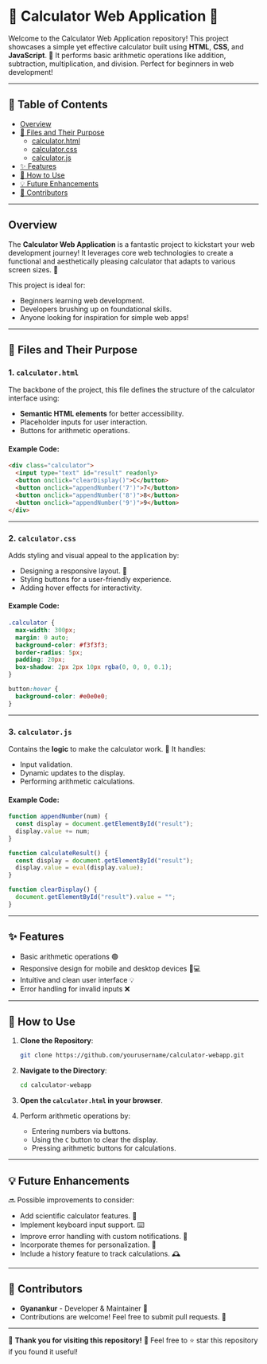 # 🌟 Calculator Web Application 🌟

Welcome to the Calculator Web Application repository! This project showcases a simple yet effective calculator built using **HTML**, **CSS**, and **JavaScript**. 🧮 It performs basic arithmetic operations like addition, subtraction, multiplication, and division. Perfect for beginners in web development!

---

## 📖 Table of Contents

- [Overview](#overview)
- [📂 Files and Their Purpose](#-files-and-their-purpose)
  - [calculator.html](#calculatorhtml)
  - [calculator.css](#calculatorcss)
  - [calculator.js](#calculatorjs)
- [✨ Features](#features)
- [🔧 How to Use](#how-to-use)
- [💡 Future Enhancements](#future-enhancements)
- [🤝 Contributors](#contributors)

---

## Overview

The **Calculator Web Application** is a fantastic project to kickstart your web development journey! It leverages core web technologies to create a functional and aesthetically pleasing calculator that adapts to various screen sizes. 🚀

This project is ideal for:
- Beginners learning web development.
- Developers brushing up on foundational skills.
- Anyone looking for inspiration for simple web apps!

---

## 📂 Files and Their Purpose

### 1. `calculator.html`
The backbone of the project, this file defines the structure of the calculator interface using:
- **Semantic HTML elements** for better accessibility.
- Placeholder inputs for user interaction.
- Buttons for arithmetic operations.

#### Example Code:
```html
<div class="calculator">
  <input type="text" id="result" readonly>
  <button onclick="clearDisplay()">C</button>
  <button onclick="appendNumber('7')">7</button>
  <button onclick="appendNumber('8')">8</button>
  <button onclick="appendNumber('9')">9</button>
</div>
```

---

### 2. `calculator.css`
Adds styling and visual appeal to the application by:
- Designing a responsive layout. 📱
- Styling buttons for a user-friendly experience.
- Adding hover effects for interactivity.

#### Example Code:
```css
.calculator {
  max-width: 300px;
  margin: 0 auto;
  background-color: #f3f3f3;
  border-radius: 5px;
  padding: 20px;
  box-shadow: 2px 2px 10px rgba(0, 0, 0, 0.1);
}

button:hover {
  background-color: #e0e0e0;
}
```

---

### 3. `calculator.js`
Contains the **logic** to make the calculator work. 🧠 It handles:
- Input validation.
- Dynamic updates to the display.
- Performing arithmetic calculations.

#### Example Code:
```javascript
function appendNumber(num) {
  const display = document.getElementById("result");
  display.value += num;
}

function calculateResult() {
  const display = document.getElementById("result");
  display.value = eval(display.value);
}

function clearDisplay() {
  document.getElementById("result").value = "";
}
```

---

## ✨ Features

- Basic arithmetic operations 🟢
- Responsive design for mobile and desktop devices 📱💻
- Intuitive and clean user interface 💡
- Error handling for invalid inputs ❌

---

## 🔧 How to Use

1. **Clone the Repository**:
   ```bash
   git clone https://github.com/yourusername/calculator-webapp.git
   ```
2. **Navigate to the Directory**:
   ```bash
   cd calculator-webapp
   ```
3. **Open the `calculator.html` in your browser**.

4. Perform arithmetic operations by:
   - Entering numbers via buttons.
   - Using the `C` button to clear the display.
   - Pressing arithmetic buttons for calculations.

---

## 💡 Future Enhancements

🔜 Possible improvements to consider:
- Add scientific calculator features. 🧮
- Implement keyboard input support. ⌨️
- Improve error handling with custom notifications. 🚨
- Incorporate themes for personalization. 🎨
- Include a history feature to track calculations. 🕰️

---

## 🤝 Contributors

- **Gyanankur** - Developer & Maintainer 🙌
- Contributions are welcome! Feel free to submit pull requests. 🚀

---

🌟 **Thank you for visiting this repository!** 🌟
Feel free to ⭐ star this repository if you found it useful!
```

